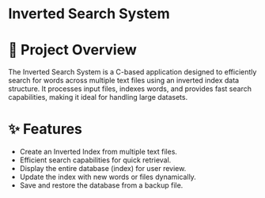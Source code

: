 # Inverted Search System

# 🚀 Project Overview
  The Inverted Search System is a C-based application designed to efficiently search for words across multiple text files using an 
  inverted index data structure. It processes input files, indexes words, and provides fast search capabilities, making it ideal 
  for handling large datasets.

# ✨ Features
  - Create an Inverted Index from multiple text files.
  - Efficient search capabilities for quick retrieval.
  - Display the entire database (index) for user review.
  - Update the index with new words or files dynamically.
  - Save and restore the database from a backup file.




